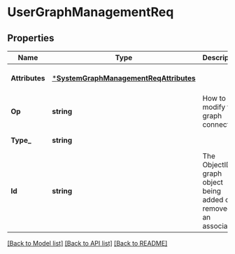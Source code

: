 # UserGraphManagementReq

## Properties
Name | Type | Description | Notes
------------ | ------------- | ------------- | -------------
**Attributes** | [***SystemGraphManagementReqAttributes**](SystemGraphManagementReq_attributes.md) |  | [optional] [default to null]
**Op** | **string** | How to modify the graph connection. | [default to null]
**Type_** | **string** |  | [default to null]
**Id** | **string** | The ObjectID of graph object being added or removed as an association. | [default to null]

[[Back to Model list]](../README.md#documentation-for-models) [[Back to API list]](../README.md#documentation-for-api-endpoints) [[Back to README]](../README.md)


